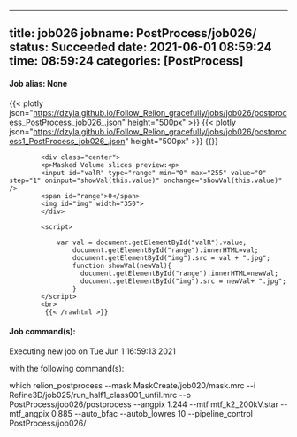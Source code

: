 
---
title: job026
jobname: PostProcess/job026/
status: Succeeded
date: 2021-06-01 08:59:24
time: 08:59:24
categories: [PostProcess]
---

#### Job alias: None

{{< plotly json="https://dzyla.github.io/Follow_Relion_gracefully/jobs/job026/postprocess_PostProcess_job026_.json" height="500px" >}}
{{< plotly json="https://dzyla.github.io/Follow_Relion_gracefully/jobs/job026/postprocess1_PostProcess_job026_.json" height="500px" >}}
{{<rawhtml >}} 

            <div class="center">
            <p>Masked Volume slices preview:<p>
            <input id="valR" type="range" min="0" max="255" value="0" step="1" oninput="showVal(this.value)" onchange="showVal(this.value)" />
            <span id="range">0</span>
            <img id="img" width="350">
            </div>

            <script>

                var val = document.getElementById("valR").value;
                    document.getElementById("range").innerHTML=val;
                    document.getElementById("img").src = val + ".jpg";
                    function showVal(newVal){
                      document.getElementById("range").innerHTML=newVal;
                      document.getElementById("img").src = newVal+ ".jpg";
                    }
            </script>
            <br>
             {{< /rawhtml >}}

#### Job command(s):


 
 Executing new job on Tue Jun  1 16:59:13 2021
 
 with the following command(s): 

which relion_postprocess --mask MaskCreate/job020/mask.mrc --i Refine3D/job025/run_half1_class001_unfil.mrc --o PostProcess/job026/postprocess  --angpix 1.244 --mtf mtf_k2_200kV.star --mtf_angpix 0.885 --auto_bfac  --autob_lowres 10  --pipeline_control PostProcess/job026/
 
 


